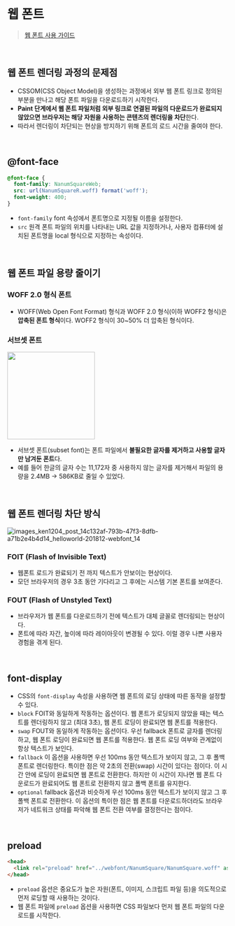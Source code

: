 # 웹 폰트
> [웹 폰트 사용 가이드](https://velog.io/@ken1204/%EC%9B%B9-%ED%8F%B0%ED%8A%B8-%EC%82%AC%EC%9A%A9-%EA%B0%80%EC%9D%B4%EB%93%9C)

<br/>

## 웹 폰트 렌더링 과정의 문제점
- CSSOM(CSS Object Model)을 생성하는 과정에서 외부 웹 폰트 링크로 정의된 부분을 만나고 해당 폰트 파일을 다운로드하기 시작한다.
- **Paint 단계에서 웹 폰트 파일처럼 외부 링크로 연결된 파일의 다운로드가 완료되지 않았으면 브라우저는 해당 자원을 사용하는 콘텐츠의 렌더링을 차단**한다.
- 따라서 렌더링이 차단되는 현상을 방지하기 위해 폰트의 로드 시간을 줄여야 한다.

<br/>

## @font-face
```css
@font-face {
  font-family: NanumSquareWeb;
  src: url(NanumSquareR.woff) format('woff');
  font-weight: 400;
}
```
- `font-family` font 속성에서 폰트명으로 지정될 이름을 설정한다.
- `src` 원격 폰트 파일의 위치를 나타내는 URL 값을 지정하거나, 사용자 컴퓨터에 설치된 폰트명을 local 형식으로 지정하는 속성이다.

<br/>

## 웹 폰트 파일 용량 줄이기
### WOFF 2.0 형식 폰트
- WOFF(Web Open Font Format) 형식과 WOFF 2.0 형식(이하 WOFF2 형식)은 **압축된 폰트 형식**이다. WOFF2 형식이 30~50% 더 압축된 형식이다.
### 서브셋 폰트
<img src="https://github.com/heereal/Frontend_Dev_Articles/assets/117061017/abb92bf5-8917-47eb-a917-a8a313b31438" width="200px">

- 서브셋 폰트(subset font)는 폰트 파일에서 **불필요한 글자를 제거하고 사용할 글자만 남겨둔 폰트**다.
- 예를 들어 한글의 글자 수는 11,172자 중 사용하지 않는 글자를 제거해서 파일의 용량을 2.4MB -> 586KB로 줄일 수 있었다.

<br/>

## 웹 폰트 렌더링 차단 방식
![images_ken1204_post_14c132af-793b-47f3-8dfb-a71b2e4b4d14_helloworld-201812-webfont_14](https://github.com/heereal/Frontend_Dev_Articles/assets/117061017/e34ea93e-3ac4-46a0-9da4-90c8a73d6631)

### FOIT (Flash of Invisible Text)
- 웹폰트 로드가 완료되기 전 까지 텍스트가 안보이는 현상이다.
- 모던 브라우저의 경우 3초 동안 기다리고 그 후에는 시스템 기본 폰트를 보여준다.
### FOUT (Flash of Unstyled Text)
- 브라우저가 웹 폰트를 다운로드하기 전에 텍스트가 대체 글꼴로 렌더링되는 현상이다.
- 폰트에 따라 자간, 높이에 따라 레이아웃이 변경될 수 있다. 이럴 경우 나쁜 사용자 경험을 겪게 된다.

<br/>

## font-display
- CSS의 `font-display` 속성을 사용하면 웹 폰트의 로딩 상태에 따른 동작을 설정할 수 있다.
- `block` FOIT와 동일하게 작동하는 옵션이다. 웹 폰트가 로딩되지 않았을 때는 텍스트를 렌더링하지 않고 (최대 3초), 웹 폰트 로딩이 완료되면 웹 폰트를 적용한다.
- `swap` FOUT와 동일하게 작동하는 옵션이다. 우선 fallback 폰트로 글자를 렌더링하고, 웹 폰트 로딩이 완료되면 웹 폰트를 적용한다. 웹 폰트 로딩 여부와 관계없이 항상 텍스트가 보인다.
- `fallback` 이 옵션을 사용하면 우선 100ms 동안 텍스트가 보이지 않고, 그 후 폴백 폰트로 렌더링한다. 특이한 점은 약 2초의 전환(swap) 시간이 있다는 점이다. 이 시간 안에 로딩이 완료되면 웹 폰트로 전환한다. 하지만 이 시간이 지나면 웹 폰트 다운로드가 완료되어도 웹 폰트로 전환하지 않고 폴백 폰트를 유지한다.
- `optional` fallback 옵션과 비슷하게 우선 100ms 동안 텍스트가 보이지 않고 그 후 폴백 폰트로 전환한다. 이 옵션의 특이한 점은 웹 폰트를 다운로드하더라도 브라우저가 네트워크 상태를 파악해 웹 폰트 전환 여부를 결정한다는 점이다.

<br/>

## preload
```html
<head>
  <link rel="preload" href="../webfont/NanumSquare/NanumSquare.woff" as="font" crossorigin>
</head>
```
- `preload` 옵션은 중요도가 높은 자원(폰트, 이미지, 스크립트 파일 등)을 의도적으로 먼저 로딩할 때 사용하는 것이다.
- 웹 폰트 파일에 `preload` 옵션을 사용하면 CSS 파일보다 먼저 웹 폰트 파일의 다운로드를 시작한다. 



